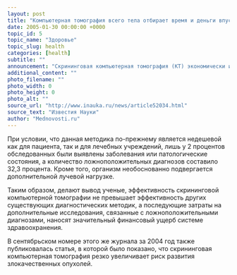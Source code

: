 ```yaml
---
layout: post
title: "Компьютерная томография всего тела отбирает время и деньги впустую"
date: 2005-01-30 00:00:00 +0000
topic_id: 5
topic_name: "Здоровье"
topic_slug: health
categories: [health]
subtitle: ""
announcement: "Скрининговая компьютерная томография (КТ) экономически и диагностически неэффективна, пишет журнал Radiology. Специалисты из Массачусетского госпиталя (Massachusetts General Hospital) и медицинского факультета Гарварда (Harvard Medical School) провели разноплановое исследование эффективности этой диагностической методики, во время которой проводится рентгеновское сканирование всего тела."
additional_content: ""
photo_filename: ""
photo_width: 0
photo_height: 0
photo_alt: ""
source_url: "http://www.inauka.ru/news/article52034.html"
source_text: "Известия Науки"
author: "Mednovosti.ru"
---
```

При условии, что данная методика по-прежнему является недешевой как для пациента, так и для лечебных учреждений, лишь у 2 процентов обследованных были выявлены заболевания или патологические состояния, а количество ложноположительных диагнозов составило 32,3 процента. Кроме того, организм необоснованно подвергается дополнительной лучевой нагрузке.

Таким образом, делают вывод ученые, эффективность скрининговой компьютерной томографии не превышает эффективность других существующих диагностических методик, а последующие затраты на дополнительные исследования, связанные с ложноположительными диагнозами, наносят значительный финансовый ущерб системе здравоохранения.

В сентябрьском номере этого же журнала за 2004 год также публиковалась статья, в которой было показано, что скрининговая компьютерная томография резко увеличивает риск развития злокачественных опухолей.
